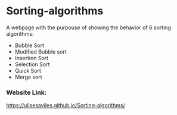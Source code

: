 # Sorting-algorithms
A webpage with the purpouse of showing the behavior of 6 sorting algorithms:
* Bubble Sort
* Modified Bubble sort
* Insertion Sort
* Selection Sort
* Quick Sort
* Merge sort
### Website Link: 
https://ulisesaviles.github.io/Sorting-algorithms/
